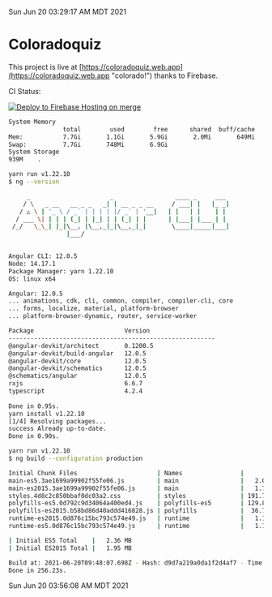 Sun Jun 20 03:29:17 AM MDT 2021

# Coloradoquiz


This project is live at [https://coloradoquiz.web.app](https://coloradoquiz.web.app "colorado!") thanks to Firebase.

CI Status: 

[![Deploy to Firebase Hosting on merge](https://github.com/teamkushal/coloradoquiz/actions/workflows/firebase-hosting-merge.yml/badge.svg)](https://github.com/teamkushal/coloradoquiz/actions/workflows/firebase-hosting-merge.yml)

```bash
System Memory
               total        used        free      shared  buff/cache   available
Mem:           7.7Gi       1.1Gi       5.9Gi       2.0Mi       649Mi       6.2Gi
Swap:          7.7Gi       748Mi       6.9Gi
System Storage
939M	.
```
```bash
yarn run v1.22.10
$ ng --version

     _                      _                 ____ _     ___
    / \   _ __   __ _ _   _| | __ _ _ __     / ___| |   |_ _|
   / △ \ | '_ \ / _` | | | | |/ _` | '__|   | |   | |    | |
  / ___ \| | | | (_| | |_| | | (_| | |      | |___| |___ | |
 /_/   \_\_| |_|\__, |\__,_|_|\__,_|_|       \____|_____|___|
                |___/
    

Angular CLI: 12.0.5
Node: 14.17.1
Package Manager: yarn 1.22.10
OS: linux x64

Angular: 12.0.5
... animations, cdk, cli, common, compiler, compiler-cli, core
... forms, localize, material, platform-browser
... platform-browser-dynamic, router, service-worker

Package                         Version
---------------------------------------------------------
@angular-devkit/architect       0.1200.5
@angular-devkit/build-angular   12.0.5
@angular-devkit/core            12.0.5
@angular-devkit/schematics      12.0.5
@schematics/angular             12.0.5
rxjs                            6.6.7
typescript                      4.2.4
    
Done in 0.95s.
yarn install v1.22.10
[1/4] Resolving packages...
success Already up-to-date.
Done in 0.90s.
```
```bash
yarn run v1.22.10
$ ng build --configuration production

Initial Chunk Files                      | Names                |      Size
main-es5.3ae1699a99902f55fe06.js         | main                 |   2.05 MB
main-es2015.3ae1699a99902f55fe06.js      | main                 |   1.72 MB
styles.4d8c2c850bbaf0dc03a2.css          | styles               | 191.72 kB
polyfills-es5.0d792c9d34064a400ed4.js    | polyfills-es5        | 129.80 kB
polyfills-es2015.b58bd86d40addd416828.js | polyfills            |  36.72 kB
runtime-es2015.0d876c15bc793c574e49.js   | runtime              |   1.15 kB
runtime-es5.0d876c15bc793c574e49.js      | runtime              |   1.15 kB

| Initial ES5 Total    |   2.36 MB
| Initial ES2015 Total |   1.95 MB

Build at: 2021-06-20T09:48:07.698Z - Hash: d9d7a219a0da1f2d4af7 - Time: 249833ms
Done in 256.23s.
```
Sun Jun 20 03:56:08 AM MDT 2021

